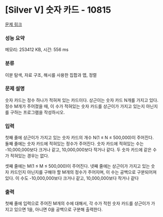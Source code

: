 # [Silver V] 숫자 카드 - 10815 

[문제 링크](https://www.acmicpc.net/problem/10815) 

### 성능 요약

메모리: 253412 KB, 시간: 556 ms

### 분류

이분 탐색, 자료 구조, 해시를 사용한 집합과 맵, 정렬

### 문제 설명

<p>숫자 카드는 정수 하나가 적혀져 있는 카드이다. 상근이는 숫자 카드 N개를 가지고 있다. 정수 M개가 주어졌을 때, 이 수가 적혀있는 숫자 카드를 상근이가 가지고 있는지 아닌지를 구하는 프로그램을 작성하시오.</p>

### 입력 

 <p>첫째 줄에 상근이가 가지고 있는 숫자 카드의 개수 N(1 ≤ N ≤ 500,000)이 주어진다. 둘째 줄에는 숫자 카드에 적혀있는 정수가 주어진다. 숫자 카드에 적혀있는 수는 -10,000,000보다 크거나 같고, 10,000,000보다 작거나 같다. 두 숫자 카드에 같은 수가 적혀있는 경우는 없다.</p>

<p>셋째 줄에는 M(1 ≤ M ≤ 500,000)이 주어진다. 넷째 줄에는 상근이가 가지고 있는 숫자 카드인지 아닌지를 구해야 할 M개의 정수가 주어지며, 이 수는 공백으로 구분되어져 있다. 이 수도 -10,000,000보다 크거나 같고, 10,000,000보다 작거나 같다</p>

### 출력 

 <p>첫째 줄에 입력으로 주어진 M개의 수에 대해서, 각 수가 적힌 숫자 카드를 상근이가 가지고 있으면 1을, 아니면 0을 공백으로 구분해 출력한다.</p>

